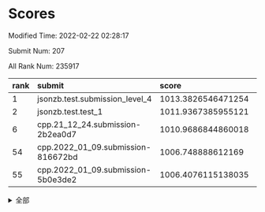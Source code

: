# Scores

Modified Time: 2022-02-22 02:28:17

Submit Num: 207

All Rank Num: 235917

| rank |               submit               |       score        |       sigma        | pk_num |
| :--- | :--------------------------------- | :----------------- | :----------------- | :----- |
| 1    | jsonzb.test.submission_level_4     | 1013.3826546471254 | 0.8230632841880304 | 4561   |
| 2    | jsonzb.test.test_1                 | 1011.9367385955121 | 0.7936350375171408 | 4557   |
| 6    | cpp.21_12_24.submission-2b2ea0d7   | 1010.9686844860018 | 0.7695594159249332 | 4561   |
| 54   | cpp.2022_01_09.submission-816672bd | 1006.748888612169  | 0.7177200842781996 | 4556   |
| 55   | cpp.2022_01_09.submission-5b0e3de2 | 1006.4076115138035 | 0.7202941058056648 | 4555   |


<details>
<summary>全部</summary>

| rank |                 submit                 |       score        |       sigma        | pk_num |
| :--- | :------------------------------------- | :----------------- | :----------------- | :----- |
| 1    | jsonzb.test.submission_level_4         | 1013.3826546471254 | 0.8230632841880304 | 4561   |
| 2    | jsonzb.test.test_1                     | 1011.9367385955121 | 0.7936350375171408 | 4557   |
| 3    | gobigger.level_3.submission_level_3_48 | 1011.1712845278934 | 0.7594013172638633 | 4560   |
| 4    | gobigger.level_3.submission_level_3_21 | 1011.0782649661826 | 0.7630772519404868 | 4559   |
| 5    | gobigger.level_3.submission_level_3_19 | 1011.0449171147982 | 0.7715911615141149 | 4560   |
| 6    | cpp.21_12_24.submission-2b2ea0d7       | 1010.9686844860018 | 0.7695594159249332 | 4561   |
| 7    | gobigger.level_3.submission_level_3_23 | 1010.5673496279488 | 0.7583030078530032 | 4560   |
| 8    | gobigger.level_3.submission_level_3_16 | 1010.5645982201228 | 0.7537445458585441 | 4557   |
| 9    | gobigger.level_3.submission_level_3_0  | 1010.4927501369287 | 0.7588016434380854 | 4562   |
| 10   | gobigger.level_3.submission_level_3_22 | 1010.4923820288811 | 0.7731623905723507 | 4557   |
| 11   | gobigger.level_3.submission_level_3_11 | 1010.4578714071017 | 0.7583642357969983 | 4564   |
| 12   | gobigger.level_3.submission_level_3_27 | 1010.4252399314619 | 0.766016495663631  | 4560   |
| 13   | gobigger.level_3.submission_level_3_29 | 1010.3778211132312 | 0.7692028982203625 | 4563   |
| 14   | gobigger.level_3.submission_level_3_28 | 1010.3650935166365 | 0.7714559554015079 | 4563   |
| 15   | gobigger.level_3.submission_level_3_33 | 1010.2985188960919 | 0.764815860661413  | 4561   |
| 16   | gobigger.level_3.submission_level_3_6  | 1010.2443936683343 | 0.766272859822574  | 4560   |
| 17   | gobigger.level_3.submission_level_3_32 | 1010.2436049112655 | 0.7612646923639699 | 4559   |
| 18   | gobigger.level_3.submission_level_3_46 | 1010.2430128151385 | 0.7722027920871254 | 4558   |
| 19   | gobigger.level_3.submission_level_3_39 | 1010.1856432913562 | 0.7418311471435959 | 4564   |
| 20   | gobigger.level_3.submission_level_3_35 | 1010.1454210408651 | 0.7616362140373428 | 4559   |
| 21   | gobigger.level_3.submission_level_3_8  | 1010.1111855873165 | 0.7550842298077829 | 4560   |
| 22   | gobigger.level_3.submission_level_3_17 | 1010.051765646354  | 0.7567800691629416 | 4559   |
| 23   | gobigger.level_3.submission_level_3_45 | 1009.9442143098919 | 0.7489588712559796 | 4560   |
| 24   | gobigger.level_3.submission_level_3_34 | 1009.9053989214543 | 0.7761327298877984 | 4555   |
| 25   | gobigger.level_3.submission_level_3_30 | 1009.8838605912541 | 0.7776088915429409 | 4563   |
| 26   | gobigger.level_3.submission_level_3_44 | 1009.8727451975266 | 0.7733390752554802 | 4560   |
| 27   | gobigger.level_3.submission_level_3_41 | 1009.8558754108062 | 0.7514207280590227 | 4558   |
| 28   | gobigger.level_3.submission_level_3_18 | 1009.788280521605  | 0.7554321127637581 | 4558   |
| 29   | gobigger.level_3.submission_level_3_49 | 1009.7835772503893 | 0.7606823328041492 | 4559   |
| 30   | gobigger.level_3.submission_level_3_15 | 1009.7814586613965 | 0.7540368295750245 | 4557   |
| 31   | gobigger.level_3.submission_level_3_1  | 1009.7471446178131 | 0.7551065343946363 | 4561   |
| 32   | gobigger.level_3.submission_level_3_31 | 1009.741964569083  | 0.76996666867741   | 4553   |
| 33   | gobigger.level_3.submission_level_3_20 | 1009.7225041910509 | 0.745298207837423  | 4560   |
| 34   | gobigger.level_3.submission_level_3_36 | 1009.7062905060477 | 0.767639751791896  | 4563   |
| 35   | gobigger.level_3.submission_level_3_7  | 1009.6781201511748 | 0.7636303656160137 | 4559   |
| 36   | gobigger.level_3.submission_level_3_47 | 1009.6283288346593 | 0.7414775553694785 | 4560   |
| 37   | gobigger.level_3.submission_level_3_10 | 1009.5915380543664 | 0.7326084957007234 | 4557   |
| 38   | gobigger.level_3.submission_level_3_9  | 1009.3767897562194 | 0.7594107390856604 | 4563   |
| 39   | gobigger.level_3.submission_level_3_43 | 1009.2474219078417 | 0.7759308109144432 | 4555   |
| 40   | gobigger.level_3.submission_level_3_4  | 1009.2372700601493 | 0.7364282648633517 | 4558   |
| 41   | gobigger.level_3.submission_level_3_38 | 1009.0818922897893 | 0.7657458960343164 | 4563   |
| 42   | gobigger.level_3.submission_level_3_13 | 1009.050421533254  | 0.7430972223529799 | 4560   |
| 43   | gobigger.level_3.submission_level_3_42 | 1008.9978047967368 | 0.7554680759542013 | 4553   |
| 44   | gobigger.level_3.submission_level_3_37 | 1008.9026587060036 | 0.7595104537672213 | 4558   |
| 45   | gobigger.level_3.submission_level_3_2  | 1008.884794855582  | 0.7372705778488646 | 4558   |
| 46   | gobigger.level_3.submission_level_3_24 | 1008.8620706249409 | 0.7367958111744043 | 4559   |
| 47   | gobigger.level_3.submission_level_3_5  | 1008.7896783252754 | 0.7372401897964149 | 4555   |
| 48   | gobigger.level_3.submission_level_3_25 | 1008.7004208394462 | 0.748730301799574  | 4556   |
| 49   | gobigger.level_3.submission_level_3_12 | 1008.5811514223391 | 0.7696164311949834 | 4555   |
| 50   | gobigger.level_3.submission_level_3_14 | 1008.4643351099826 | 0.7780113234029019 | 4557   |
| 51   | gobigger.level_3.submission_level_3_3  | 1008.3453917679827 | 0.7451563923018304 | 4558   |
| 52   | gobigger.level_3.submission_level_3_40 | 1007.8768820648553 | 0.7373289047673829 | 4554   |
| 53   | gobigger.level_3.submission_level_3_26 | 1007.661712555521  | 0.73968228160137   | 4562   |
| 54   | cpp.2022_01_09.submission-816672bd     | 1006.748888612169  | 0.7177200842781996 | 4556   |
| 55   | cpp.2022_01_09.submission-5b0e3de2     | 1006.4076115138035 | 0.7202941058056648 | 4555   |
| 56   | gobigger.level_1.submission_level_1_27 | 1004.8752978392146 | 0.716866500356123  | 4563   |
| 57   | gobigger.level_1.submission_level_1_1  | 1004.8509186095214 | 0.7140313958515011 | 4564   |
| 58   | gobigger.level_1.submission_level_1_45 | 1004.6002573036375 | 0.7196262281870411 | 4561   |
| 59   | gobigger.level_1.submission_level_1_3  | 1004.5978847213578 | 0.7146714074578511 | 4559   |
| 60   | gobigger.level_1.submission_level_1_24 | 1004.4139332458947 | 0.7366951180741552 | 4559   |
| 61   | gobigger.level_1.submission_level_1_38 | 1004.3381073434966 | 0.711456386566425  | 4556   |
| 62   | gobigger.level_1.submission_level_1_33 | 1004.1576065728539 | 0.7195447526878987 | 4559   |
| 63   | gobigger.level_1.submission_level_1_30 | 1004.0995771115628 | 0.7254249838647874 | 4567   |
| 64   | gobigger.level_1.submission_level_1_14 | 1004.0878082426748 | 0.7194121409721991 | 4557   |
| 65   | gobigger.level_1.submission_level_1_12 | 1004.0731047315002 | 0.7227485036300618 | 4557   |
| 66   | gobigger.level_1.submission_level_1_18 | 1004.0474837360532 | 0.7210735113313786 | 4556   |
| 67   | gobigger.level_1.submission_level_1_32 | 1004.0227353018387 | 0.7030423642550904 | 4561   |
| 68   | gobigger.level_1.submission_level_1_47 | 1003.8828428113981 | 0.707835593531293  | 4560   |
| 69   | gobigger.level_1.submission_level_1_26 | 1003.8422461688199 | 0.7300329452010795 | 4563   |
| 70   | gobigger.level_1.submission_level_1_5  | 1003.73489344419   | 0.7186121026736378 | 4561   |
| 71   | gobigger.level_1.submission_level_1_8  | 1003.7129292125032 | 0.712101667768614  | 4557   |
| 72   | gobigger.level_1.submission_level_1_31 | 1003.5394469114922 | 0.7202951488304169 | 4555   |
| 73   | gobigger.level_1.submission_level_1_35 | 1003.5211239596545 | 0.7093834277347342 | 4555   |
| 74   | gobigger.level_1.submission_level_1_7  | 1003.5070940727395 | 0.7164160611485569 | 4561   |
| 75   | gobigger.level_1.submission_level_1_29 | 1003.4939938637066 | 0.7103783856473959 | 4556   |
| 76   | gobigger.level_1.submission_level_1_20 | 1003.4496046683996 | 0.707161994228291  | 4561   |
| 77   | gobigger.level_1.submission_level_1_13 | 1003.4267691550102 | 0.7109589630277318 | 4561   |
| 78   | gobigger.level_1.submission_level_1_41 | 1003.416841308702  | 0.7213699685714156 | 4562   |
| 79   | gobigger.level_1.submission_level_1_11 | 1003.3861493134409 | 0.7190088148604991 | 4559   |
| 80   | gobigger.level_1.submission_level_1_37 | 1003.3780102889776 | 0.7259546191770837 | 4560   |
| 81   | gobigger.level_1.submission_level_1_40 | 1003.376004732135  | 0.7047958291909044 | 4561   |
| 82   | gobigger.level_1.submission_level_1_34 | 1003.2840855614536 | 0.7098532226408919 | 4557   |
| 83   | gobigger.level_1.submission_level_1_15 | 1003.2504193855214 | 0.7224130074445938 | 4550   |
| 84   | gobigger.level_1.submission_level_1_39 | 1003.2454068520547 | 0.7157851900890995 | 4559   |
| 85   | gobigger.level_1.submission_level_1_44 | 1003.1813272524814 | 0.7109785055254803 | 4566   |
| 86   | gobigger.level_1.submission_level_1_48 | 1003.1577613617253 | 0.7179366081993782 | 4558   |
| 87   | gobigger.level_1.submission_level_1_43 | 1003.1008144352547 | 0.7179329882999885 | 4563   |
| 88   | gobigger.level_1.submission_level_1_2  | 1003.0279541506416 | 0.7202738321437121 | 4556   |
| 89   | gobigger.level_1.submission_level_1_19 | 1003.0249539700033 | 0.707943459858011  | 4556   |
| 90   | gobigger.level_1.submission_level_1_10 | 1002.9031646071653 | 0.7234319905346418 | 4554   |
| 91   | gobigger.level_1.submission_level_1_4  | 1002.8475278954664 | 0.7136388295369395 | 4559   |
| 92   | gobigger.level_1.submission_level_1_46 | 1002.847431762198  | 0.7060996733043797 | 4564   |
| 93   | gobigger.level_1.submission_level_1_21 | 1002.8423995056324 | 0.7177716199389722 | 4559   |
| 94   | gobigger.level_1.submission_level_1_9  | 1002.7444498982396 | 0.7162971317155007 | 4557   |
| 95   | gobigger.level_1.submission_level_1_17 | 1002.5671988414698 | 0.7064550796708661 | 4564   |
| 96   | gobigger.level_1.submission_level_1_36 | 1002.4961114710344 | 0.7124705285708832 | 4560   |
| 97   | gobigger.level_1.submission_level_1_49 | 1002.4890214797006 | 0.7025558639175775 | 4565   |
| 98   | gobigger.level_1.submission_level_1_23 | 1002.4861833159215 | 0.7133886461177009 | 4561   |
| 99   | gobigger.level_1.submission_level_1_28 | 1002.4425633795112 | 0.7193828806081589 | 4554   |
| 100  | gobigger.level_1.submission_level_1_0  | 1002.4113233209262 | 0.7102244351089172 | 4562   |
| 101  | gobigger.level_1.submission_level_1_16 | 1002.2140744902556 | 0.724912238962132  | 4563   |
| 102  | gobigger.level_1.submission_level_1_6  | 1002.1659496969843 | 0.7155818665711562 | 4562   |
| 103  | gobigger.level_1.submission_level_1_42 | 1001.9439197538961 | 0.711727947719789  | 4557   |
| 104  | gobigger.level_1.submission_level_1_22 | 1001.9350385729458 | 0.7046003530107903 | 4554   |
| 105  | gobigger.level_1.submission_level_1_25 | 1001.8584404469485 | 0.7171923213568379 | 4558   |
| 106  | gobigger.random.submission_random_27   | 998.1324597558413  | 0.7079909489181976 | 4556   |
| 107  | gobigger.random.submission_random_31   | 997.2765055265829  | 0.7111205147124237 | 4559   |
| 108  | gobigger.random.submission_random_1    | 997.2402215408354  | 0.7178260219083009 | 4562   |
| 109  | gobigger.random.submission_random_19   | 997.0622806900766  | 0.7018981525779977 | 4555   |
| 110  | gobigger.random.submission_random_42   | 996.9116512369651  | 0.7167219391678875 | 4559   |
| 111  | gobigger.random.submission_random_3    | 996.8859631694723  | 0.7146633331962687 | 4561   |
| 112  | gobigger.random.submission_random_46   | 996.8505595714123  | 0.7032598500155037 | 4560   |
| 113  | gobigger.random.submission_random_12   | 996.6950876835793  | 0.7117357212214426 | 4557   |
| 114  | gobigger.random.submission_random_17   | 996.5957178543733  | 0.7111627634154017 | 4562   |
| 115  | gobigger.random.submission_random_6    | 996.5105464345253  | 0.7143761238232774 | 4556   |
| 116  | gobigger.random.submission_random_18   | 996.4848130686474  | 0.714878633340262  | 4562   |
| 117  | gobigger.random.submission_random_30   | 996.2733092819424  | 0.7192639206089874 | 4556   |
| 118  | gobigger.random.submission_random_36   | 996.2601974058348  | 0.7106910650731517 | 4555   |
| 119  | gobigger.random.submission_random_44   | 996.2124402983535  | 0.708130023586819  | 4560   |
| 120  | gobigger.random.submission_random_16   | 996.2046545550548  | 0.7216748212484585 | 4558   |
| 121  | gobigger.random.submission_random_39   | 996.1532842431086  | 0.7209679044051654 | 4561   |
| 122  | gobigger.random.submission_random_24   | 996.1235647871496  | 0.7036763164389948 | 4562   |
| 123  | gobigger.random.submission_random_20   | 996.0926181346725  | 0.7122122789669425 | 4558   |
| 124  | gobigger.random.submission_random_2    | 996.0848458757802  | 0.7130569720005878 | 4560   |
| 125  | gobigger.random.submission_random_11   | 996.0770973977471  | 0.7104438803059455 | 4553   |
| 126  | gobigger.random.submission_random_28   | 996.0476168400005  | 0.7151417636177699 | 4562   |
| 127  | gobigger.random.submission_random_7    | 996.0320029911434  | 0.718140465901823  | 4556   |
| 128  | gobigger.random.submission_random_4    | 996.0047781376596  | 0.7125755508793435 | 4556   |
| 129  | gobigger.random.submission_random_25   | 995.9915860973075  | 0.7081341138440658 | 4560   |
| 130  | gobigger.random.submission_random_26   | 995.957492800127   | 0.6958532477469427 | 4556   |
| 131  | gobigger.random.submission_random_47   | 995.9469672589997  | 0.7149980663492682 | 4558   |
| 132  | gobigger.random.submission_random_38   | 995.9149888687984  | 0.7196185318039533 | 4561   |
| 133  | gobigger.random.submission_random_29   | 995.7268054729968  | 0.7014873772525873 | 4553   |
| 134  | gobigger.random.submission_random_41   | 995.7133307556392  | 0.7071565679780666 | 4556   |
| 135  | gobigger.random.submission_random_48   | 995.7086086035388  | 0.7232737893458471 | 4559   |
| 136  | gobigger.random.submission_random_14   | 995.6773592237105  | 0.716346079937037  | 4559   |
| 137  | gobigger.random.submission_random_23   | 995.6514490158523  | 0.7136750215314694 | 4557   |
| 138  | gobigger.random.submission_random_43   | 995.6490098716731  | 0.71801295085575   | 4561   |
| 139  | gobigger.random.submission_random_8    | 995.6210074253268  | 0.7104246567937479 | 4559   |
| 140  | gobigger.random.submission_random_15   | 995.6079825158315  | 0.7110876362682992 | 4557   |
| 141  | gobigger.random.submission_random_21   | 995.5839667907399  | 0.716592689122301  | 4562   |
| 142  | gobigger.random.submission_random_45   | 995.5191527772475  | 0.713285159120868  | 4558   |
| 143  | gobigger.random.submission_random_9    | 995.4861873166967  | 0.71302328494078   | 4556   |
| 144  | gobigger.random.submission_random_10   | 995.482393223376   | 0.7138283583462686 | 4561   |
| 145  | gobigger.random.submission_random_13   | 995.4069746643542  | 0.7141763474942384 | 4554   |
| 146  | gobigger.random.submission_random_40   | 995.3577249825375  | 0.7164072931281754 | 4555   |
| 147  | gobigger.random.submission_random_0    | 995.2769986998967  | 0.7070133258199102 | 4562   |
| 148  | gobigger.random.submission_random_5    | 995.1840969448294  | 0.7090505892835932 | 4557   |
| 149  | gobigger.random.submission_random_35   | 995.1519270712629  | 0.7014721291033305 | 4563   |
| 150  | gobigger.random.submission_random_22   | 995.0722689409365  | 0.7064357608988877 | 4559   |
| 151  | gobigger.random.submission_random_49   | 994.9562551046355  | 0.7226685925629    | 4558   |
| 152  | gobigger.random.submission_random_32   | 994.8401575102085  | 0.7062779008365034 | 4560   |
| 153  | gobigger.random.submission_random_37   | 994.7272012350778  | 0.7104565865262048 | 4558   |
| 154  | gobigger.random.submission_random_33   | 994.5971178990488  | 0.7164852481427441 | 4563   |
| 155  | gobigger.random.submission_random_34   | 994.4807697516576  | 0.7127878752448341 | 4560   |
| 156  | gobigger.level_2.submission_level_2_4  | 994.3856976918485  | 0.7222383733051146 | 4560   |
| 157  | gobigger.level_2.submission_level_2_47 | 994.3736576680291  | 0.7118270833832573 | 4557   |
| 158  | gobigger.level_2.submission_level_2_18 | 993.8826948996018  | 0.7441320323824662 | 4558   |
| 159  | gobigger.level_2.submission_level_2_24 | 993.6528484176978  | 0.7508314541866857 | 4561   |
| 160  | gobigger.level_2.submission_level_2_31 | 993.5280975281607  | 0.7316096096895047 | 4558   |
| 161  | gobigger.level_2.submission_level_2_32 | 993.4551066198579  | 0.7551327259778735 | 4562   |
| 162  | gobigger.level_2.submission_level_2_7  | 993.4004608362516  | 0.7323598311699175 | 4556   |
| 163  | gobigger.level_2.submission_level_2_0  | 993.3826154811004  | 0.7486706504753992 | 4559   |
| 164  | gobigger.level_2.submission_level_2_22 | 993.3489723759996  | 0.7412745485657354 | 4564   |
| 165  | gobigger.level_2.submission_level_2_17 | 993.1456370703078  | 0.7450548037251777 | 4558   |
| 166  | gobigger.level_2.submission_level_2_30 | 993.1429381029554  | 0.7373642588546796 | 4559   |
| 167  | gobigger.level_2.submission_level_2_8  | 993.1057894022657  | 0.7648170596851513 | 4556   |
| 168  | gobigger.level_2.submission_level_2_36 | 993.0879790894676  | 0.7500193685360887 | 4554   |
| 169  | gobigger.level_2.submission_level_2_37 | 993.004382349484   | 0.7385172360769848 | 4556   |
| 170  | gobigger.level_2.submission_level_2_5  | 992.9918921699352  | 0.73226294316639   | 4558   |
| 171  | gobigger.level_2.submission_level_2_15 | 992.7482730102195  | 0.7397916290521878 | 4559   |
| 172  | gobigger.level_2.submission_level_2_11 | 992.7293222588003  | 0.7286012665513653 | 4558   |
| 173  | gobigger.level_2.submission_level_2_44 | 992.715985313975   | 0.7356757330975503 | 4559   |
| 174  | gobigger.level_2.submission_level_2_29 | 992.7087629884109  | 0.7647774606599911 | 4558   |
| 175  | gobigger.level_2.submission_level_2_6  | 992.6522802391175  | 0.748918593107462  | 4559   |
| 176  | gobigger.level_2.submission_level_2_12 | 992.6387794763266  | 0.7309759900098599 | 4563   |
| 177  | gobigger.level_2.submission_level_2_13 | 992.6001364334528  | 0.7315131312495972 | 4562   |
| 178  | gobigger.level_2.submission_level_2_43 | 992.3662106635218  | 0.7426555780665612 | 4554   |
| 179  | gobigger.level_2.submission_level_2_14 | 992.3418547581174  | 0.7528493229603519 | 4558   |
| 180  | gobigger.level_2.submission_level_2_40 | 992.2267359291806  | 0.7401448193917813 | 4556   |
| 181  | gobigger.level_2.submission_level_2_16 | 992.183897667096   | 0.7457703461175473 | 4558   |
| 182  | gobigger.level_2.submission_level_2_19 | 992.1050978749324  | 0.7378867155371365 | 4559   |
| 183  | gobigger.level_2.submission_level_2_2  | 992.0023032427481  | 0.7349280577488418 | 4554   |
| 184  | gobigger.level_2.submission_level_2_34 | 991.9591651716333  | 0.7324328130364735 | 4558   |
| 185  | gobigger.level_2.submission_level_2_39 | 991.9436836407735  | 0.7394775561028513 | 4556   |
| 186  | gobigger.level_2.submission_level_2_3  | 991.8698890302215  | 0.739068571793312  | 4553   |
| 187  | gobigger.level_2.submission_level_2_45 | 991.7086068682619  | 0.7635166425500045 | 4562   |
| 188  | gobigger.level_2.submission_level_2_9  | 991.615607306118   | 0.76234954586831   | 4563   |
| 189  | gobigger.level_2.submission_level_2_46 | 991.5958444324262  | 0.7514339166847006 | 4557   |
| 190  | gobigger.level_2.submission_level_2_23 | 991.5617872575758  | 0.7351313548054433 | 4558   |
| 191  | gobigger.level_2.submission_level_2_20 | 991.5586444657414  | 0.7493033663746125 | 4556   |
| 192  | gobigger.level_2.submission_level_2_21 | 991.52617120499    | 0.7593859764912635 | 4556   |
| 193  | gobigger.level_2.submission_level_2_41 | 991.5218600628839  | 0.7275707526001297 | 4560   |
| 194  | gobigger.level_2.submission_level_2_26 | 991.4696250351499  | 0.7499900321221513 | 4559   |
| 195  | gobigger.level_2.submission_level_2_27 | 991.447265253328   | 0.7748763544565339 | 4558   |
| 196  | gobigger.level_2.submission_level_2_38 | 991.4192467579844  | 0.751453590422676  | 4561   |
| 197  | gobigger.level_2.submission_level_2_25 | 991.3959831848928  | 0.7599367891372568 | 4560   |
| 198  | gobigger.level_2.submission_level_2_42 | 991.3915137040536  | 0.7556434508703401 | 4555   |
| 199  | gobigger.level_2.submission_level_2_48 | 991.2628879551477  | 0.7491452739740196 | 4557   |
| 200  | gobigger.level_2.submission_level_2_10 | 991.2416035319084  | 0.7544465287255029 | 4562   |
| 201  | gobigger.level_2.submission_level_2_49 | 991.122150580621   | 0.7469578128029029 | 4557   |
| 202  | gobigger.level_2.submission_level_2_35 | 991.0918852414152  | 0.7488212751405462 | 4561   |
| 203  | gobigger.level_2.submission_level_2_28 | 990.8642823401054  | 0.7586969832925584 | 4556   |
| 204  | gobigger.level_2.submission_level_2_1  | 990.1481168455758  | 0.7469934552887372 | 4562   |
| 205  | gobigger.level_2.submission_level_2_33 | 990.1377991147396  | 0.7771784123590834 | 4561   |
| 206  | gobigger.none.submission_none_0        | 978.5873059310644  | 1.1655767146528144 | 4551   |
| 207  | gobigger.none.submission_none_1        | 976.7229687348828  | 1.3622401511027173 | 4560   |

</details>
